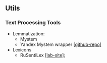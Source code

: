 ## Utils

### Text Processing Tools

* Lemmatization:
    * Mystem
    * Yandex Mystem wrapper [[github-repo]](https://github.com/dmitry/yandex_mystem)
* Lexicons
    * RuSentiLex [[lab-site]](https://www.labinform.ru/pub/rusentilex/index.htm);
